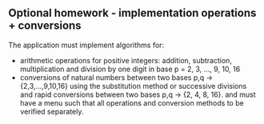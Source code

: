 ## Optional homework - implementation operations + conversions

The application must implement algorithms for: 
- arithmetic operations for positive integers: addition, subtraction, multiplication and division by one digit in base p = 2, 3, ..., 9, 10, 16
-	 conversions of natural numbers between two bases p,q -> {2,3,...,9,10,16} using the substitution method or successive divisions and rapid conversions between two bases p,q -> {2, 4, 8, 16}.
and must have a menu such that all operations and conversion methods to be verified separately.
